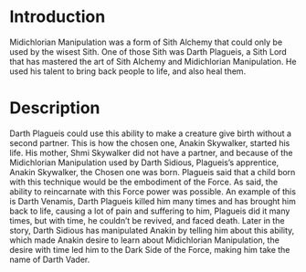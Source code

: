 # Introduction

Midichlorian Manipulation was a form of Sith Alchemy that could only be used by the wisest Sith.
One of those Sith was Darth Plagueis, a Sith Lord that has mastered the art of Sith Alchemy and Midichlorian Manipulation.
He used his talent to bring back people to life, and also heal them.

# Description

Darth Plagueis could use this ability to make a creature give birth without a second partner.
This is how the chosen one, Anakin Skywalker, started his life.
His mother, Shmi Skywalker did not have a partner, and because of the Midichlorian Manipulation used by Darth Sidious, Plagueis’s apprentice, Anakin Skywalker, the Chosen one was born.
Plagueis said that a child born with this technique would be the embodiment of the Force.
As said, the ability to reincarnate with this Force power was possible.
An example of this is Darth Venamis, Darth Plagueis killed him many times and has brought him back to life, causing a lot of pain and suffering to him, Plagueis did it many times, but with time, he couldn’t be revived, and faced death.
Later in the story, Darth Sidious has manipulated Anakin by telling him about this ability, which made Anakin desire to learn about Midichlorian Manipulation, the desire with time led him to the Dark Side of the Force, making him take the name of Darth Vader.
